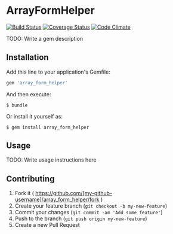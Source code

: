 # ArrayFormHelper

[![Build Status](https://travis-ci.org/y-yagi/array_form_helper.svg?branch=master)](https://travis-ci.org/y-yagi/array_form_helper)
[![Coverage Status](https://coveralls.io/repos/y-yagi/array_form_helper/badge.png)](https://coveralls.io/r/y-yagi/array_form_helper)
[![Code Climate](https://codeclimate.com/github/y-yagi/array_form_helper/badges/gpa.svg)](https://codeclimate.com/github/y-yagi/array_form_helper)

TODO: Write a gem description

## Installation

Add this line to your application's Gemfile:

```ruby
gem 'array_form_helper'
```

And then execute:

    $ bundle

Or install it yourself as:

    $ gem install array_form_helper

## Usage

TODO: Write usage instructions here

## Contributing

1. Fork it ( https://github.com/[my-github-username]/array_form_helper/fork )
2. Create your feature branch (`git checkout -b my-new-feature`)
3. Commit your changes (`git commit -am 'Add some feature'`)
4. Push to the branch (`git push origin my-new-feature`)
5. Create a new Pull Request
